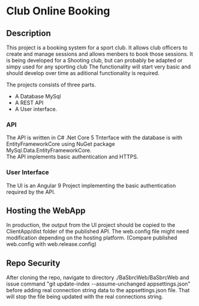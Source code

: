 # Club Online Booking
## Description
This project is a booking system for a sport club. It allows club officers to create and manage sessions and allows menbers to book those sessions.
It is being developed for a Shooting club, but can probably be adapted or simpy used for any sporting club
The functionality will start very basic and should develop over time as aditional functionality is required.  
  
The projects consists of three parts.
 - A Database MySql
 - A REST API
 - A User interface.
### API
The API is written in C# .Net Core 5
Tnterface with the database is with EntityFrameworkCore using NuGet package MySql.Data.EntityFrameworkCore.  
The API implements basic authentication and HTTPS.
### User Interface
The UI is an Angular 9 Project implementing the basic authentication required by the API.
## Hosting the WebApp
In production, the output from the UI project should be copied to the ClientApp/dist folder of the published API.
The web.config file might need modification depending on the hosting platform. (Compare published web.config with web.release.config)
## Repo Security
After cloning the repo, navigate to directory ./BaSbrcWeb/BaSbrcWeb and issue command "git update-index --assume-unchanged appsettings.json" before adding real connection string data to the appsettings.json file. That will stop the file being updated with the real connections string.

